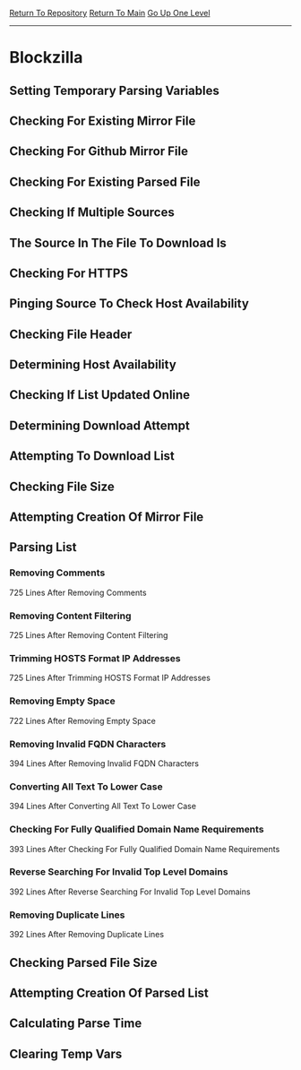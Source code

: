 [Return To Repository](https://github.com/deathbybandaid/piholeparser/)
[Return To Main](https://github.com/deathbybandaid/piholeparser/blob/master/RecentRunLogs/Mainlog.md)
[Go Up One Level](https://github.com/deathbybandaid/piholeparser/blob/master/RecentRunLogs/TopLevelScripts/30-Processing-Blacklists.md)
____________________________________
# Blockzilla
## Setting Temporary Parsing Variables
## Checking For Existing Mirror File
## Checking For Github Mirror File
## Checking For Existing Parsed File
## Checking If Multiple Sources
## The Source In The File To Download Is
## Checking For HTTPS
## Pinging Source To Check Host Availability
## Checking File Header
## Determining Host Availability
## Checking If List Updated Online
## Determining Download Attempt
## Attempting To Download List
## Checking File Size
## Attempting Creation Of Mirror File
## Parsing List
### Removing Comments
725 Lines After Removing Comments
### Removing Content Filtering
725 Lines After Removing Content Filtering
### Trimming HOSTS Format IP Addresses
725 Lines After Trimming HOSTS Format IP Addresses
### Removing Empty Space
722 Lines After Removing Empty Space
### Removing Invalid FQDN Characters
394 Lines After Removing Invalid FQDN Characters
### Converting All Text To Lower Case
394 Lines After Converting All Text To Lower Case
### Checking For Fully Qualified Domain Name Requirements
393 Lines After Checking For Fully Qualified Domain Name Requirements
### Reverse Searching For Invalid Top Level Domains
392 Lines After Reverse Searching For Invalid Top Level Domains
### Removing Duplicate Lines
392 Lines After Removing Duplicate Lines
## Checking Parsed File Size
## Attempting Creation Of Parsed List
## Calculating Parse Time
## Clearing Temp Vars
